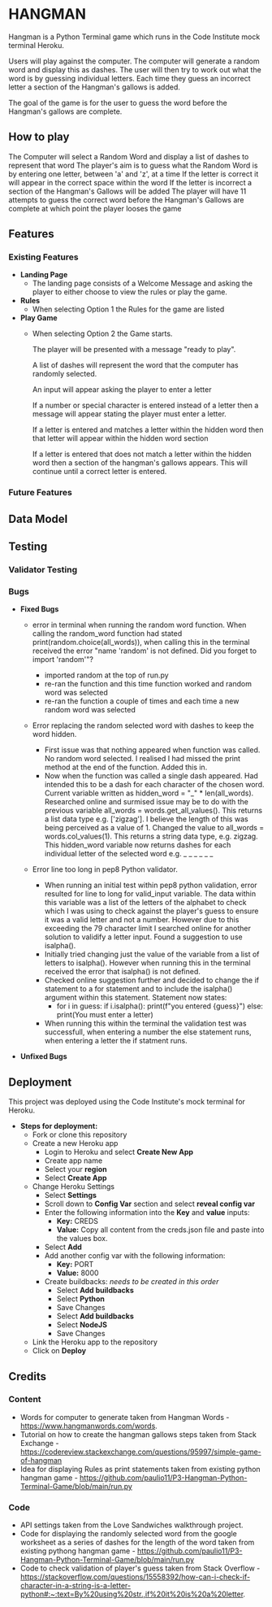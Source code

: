 # HANGMAN
Hangman is a Python Terminal game which runs in the Code Institute mock terminal Heroku.

Users will play against the computer. The computer will generate a random word and display this as dashes. The user will then try to work out what the word is by guessing individual letters. Each time they guess an incorrect letter a section of the Hangman's gallows is added.

The goal of the game is for the user to guess the word before the Hangman's gallows are complete.

## How to play

The Computer will select a Random Word and display a list of dashes to represent that word
The player's aim is to guess what the Random Word is by entering one letter, between 'a' and 'z', at a time 
If the letter is correct it will appear in the correct space within the word
If the letter is incorrect a section of the Hangman's Gallows will be added
The player will have 11 attempts to guess the correct word before the Hangman's Gallows are complete at which point the player looses the game

## Features

### Existing Features

- __Landing Page__
    - The landing page consists of a Welcome Message and asking the player to either choose to view the rules or play the game.
- __Rules__
    - When selecting Option 1 the Rules for the game are listed
- __Play Game__
    - When selecting Option 2 the Game starts. 
    
        The player will be presented with a message "ready to play". 

        A list of dashes will represent the word that the computer has randomly selected.

        An input will appear asking the player to enter a letter

        If a number or special character is entered instead of a letter then a message will appear stating the player must enter a letter.

        If a letter is entered and matches a letter within the hidden word then that letter will appear within the hidden word section

        If a letter is entered that does not match a letter within the hidden word then a section of the hangman's gallows appears. This will continue until a correct letter is entered.

### Future Features

## Data Model

## Testing

### Validator Testing

### Bugs

- __Fixed Bugs__

    - error in terminal when running the random word function. When calling the random_word function had stated print(random.choice(all_words)), when calling this in the terminal received the error "name 'random' is not defined. Did you forget to import 'random'"?
        - imported random at the top of run.py
        - re-ran the function and this time function worked and random word was selected
        - re-ran the function a couple of times and each time a new random word was selected
    
    - Error replacing the random selected word with dashes to keep the word hidden.
        - First issue was that nothing appeared when function was called. No random word selected. I realised I had missed the print method at the end of the function. Added this in.
        - Now when the function was called a single dash appeared. Had intended this to be a dash for each character of the chosen word. Current variable written as hidden_word = "_" * len(all_words). Researched online and surmised issue may be to do with the previous variable all_words = words.get_all_values(). This returns a list data type e.g. ['zigzag']. I believe the length of this was being perceived as a value of 1. Changed the value to all_words = words.col_values(1). This returns a string data type, e.g. zigzag. This hidden_word variable now returns dashes for each individual letter of the selected word e.g. _ _ _ _ _ _
    
    - Error line too long in pep8 Python validator.
        - When running an initial test within pep8 python validation, error resulted for line to long for valid_input variable. The data within this variable was a list of the letters of the alphabet to check which I was using to check against the player's guess to ensure it was a valid letter and not a number. However due to this exceeding the 79 character limit I searched online for another solution to validify a letter input. Found a suggestion to use isalpha().
        - Initially tried changing just the value of the variable from a list of letters to isalpha(). However when running this in the terminal received the error that isalpha() is not defined.
        - Checked online suggestion further and decided to change the if statement to a for statement and to include the isalpha() argument within this statement. Statement now states:
            - for i in guess:
                if i.isalpha():
                    print(f"you entered {guess}")
                else:
                    print(You must enter a letter)
        - When running this within the terminal the validation test was successfull, when entering a number the else statement runs, when entering a letter the if statment runs.
    
- __Unfixed Bugs__

## Deployment

This project was deployed using the Code Institute's mock terminal for Heroku.

- __Steps for deployment:__
    - Fork or clone this repository
    - Create a new Heroku app
        - Login to Heroku and select __Create New App__
        - Create app name
        - Select your __region__
        - Select __Create App__
    - Change Heroku Settings
        - Select __Settings__
        - Scroll down to __Config Var__ section and select __reveal config var__
        - Enter the following information into the __Key__ and __value__ inputs:
            - __Key:__ CREDS
            - __Value:__ Copy all content from the creds.json file and paste into the values box.
        - Select __Add__
        - Add another config var with the following information:
            - __Key:__ PORT
            - __Value:__ 8000
        - Create buildbacks: _needs to be created in this order_
            - Select __Add buildbacks__
            - Select __Python__
            - Save Changes
            - Select __Add buildbacks__
            - Select __NodeJS__
            - Save Changes        
    - Link the Heroku app to the repository
    - Click on __Deploy__

## Credits

### Content
- Words for computer to generate taken from Hangman Words - https://www.hangmanwords.com/words.
- Tutorial on how to create the hangman gallows steps taken from Stack Exchange - https://codereview.stackexchange.com/questions/95997/simple-game-of-hangman
- Idea for displaying Rules as print statements taken from existing python hangman game - https://github.com/paulio11/P3-Hangman-Python-Terminal-Game/blob/main/run.py

### Code
- API settings taken from the Love Sandwiches walkthrough project.
- Code for displaying the randomly selected word from the google worksheet as a series of dashes for the length of the word taken from existing pythong hangman game - https://github.com/paulio11/P3-Hangman-Python-Terminal-Game/blob/main/run.py 
- Code to check validation of player's guess taken from Stack Overflow - https://stackoverflow.com/questions/15558392/how-can-i-check-if-character-in-a-string-is-a-letter-python#:~:text=By%20using%20str.,if%20it%20is%20a%20letter. 
